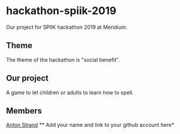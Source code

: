 # hackathon-spiik-2019
Our project for SPIIK hackathon 2019 at Meridium.

## Theme
The theme of the hackathon is "social benefit".

## Our project
A game to let children or adults to learn how to spell.

## Members
[Anton Strand](https://github.com/AntonStrand)
 ** Add your name and link to your github account here*

